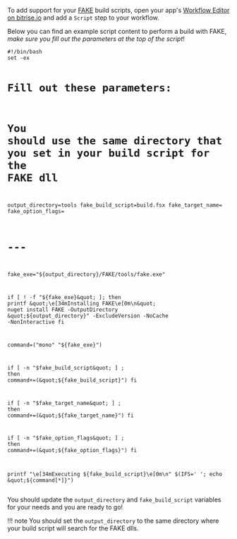 <p>To add support for your <a href="http://fsharp.github.io/FAKE/">FAKE</a> build scripts,
open your app's <a href="/getting-started/manage-your-bitrise-workflow/">Workflow Editor on bitrise.io</a>
and add a <code>Script</code> step to your workflow.</p>
<p>Below you can find an example script content to perform a build with FAKE,
<em>make sure you fill out the parameters at the top of the script</em>!</p>
<pre><code class="language-bash">#!/bin/bash
set -ex

# Fill out these parameters:
# You should use the same directory that you set in your build script for the FAKE dll
output_directory=tools
fake_build_script=build.fsx
fake_target_name=
fake_option_flags=

# ---

fake_exe=&quot;${output_directory}/FAKE/tools/fake.exe&quot;

if [ ! -f &quot;${fake_exe}&quot; ]; then
  printf &quot;\e[34mInstalling FAKE\e[0m\n&quot;
  nuget install FAKE -OutputDirectory &quot;${output_directory}&quot; -ExcludeVersion -NoCache -NonInteractive
fi

command=(&quot;mono&quot; &quot;${fake_exe}&quot;)

if [ -n &quot;$fake_build_script&quot; ] ; then
  command+=(&quot;${fake_build_script}&quot;)
fi

if [ -n &quot;$fake_target_name&quot; ] ; then
  command+=(&quot;${fake_target_name}&quot;)
fi

if [ -n &quot;$fake_option_flags&quot; ] ; then
  command+=(&quot;${fake_option_flags}&quot;)
fi

printf &quot;\e[34mExecuting ${fake_build_script}\e[0m\n&quot;
$(IFS=' '; echo &quot;${command[*]}&quot;)
</code></pre>
<p>You should update the <code>output_directory</code> and <code>fake_build_script</code> variables for your needs and you are ready to go!</p>
<p>!!! note
You should set the <code>output_directory</code> to the same directory where your build script will search for the FAKE dlls.</p>
